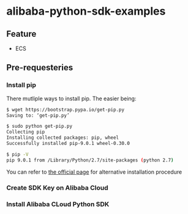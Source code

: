 # alibaba-python-sdk-examples

## Feature
* ECS

## Pre-requesteries

### Install pip

There mutliple ways to install pip. The easier being:
```bash
$ wget https://bootstrap.pypa.io/get-pip.py
Saving to: ‘get-pip.py’

$ sudo python get-pip.py
Collecting pip
Installing collected packages: pip, wheel
Successfully installed pip-9.0.1 wheel-0.30.0

$ pip -V
pip 9.0.1 from /Library/Python/2.7/site-packages (python 2.7)
```

You can refer to [the official page](https://pip.pypa.io/en/stable/installing/ "PIP's Homepage") for alternative installation procedure

### Create SDK Key on Alibaba Cloud


### Install Alibaba CLoud Python SDK
